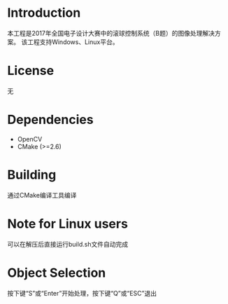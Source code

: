 # Introduction
本工程是2017年全国电子设计大赛中的滚球控制系统（B题）的图像处理解决方案。
该工程支持Windows、Linux平台。

# License
无

# Dependencies
* OpenCV 
* CMake (>=2.6)

# Building

通过CMake编译工具编译

# Note for Linux users

可以在解压后直接运行build.sh文件自动完成

# Object Selection
按下键“S”或“Enter”开始处理，按下键“Q”或“ESC”退出



